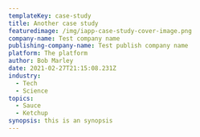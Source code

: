 ```yaml
---
templateKey: case-study
title: Another case study
featuredimage: /img/iapp-case-study-cover-image.png
company-name: Test company name
publishing-company-name: Test publish company name
platform: The platform
author: Bob Marley
date: 2021-02-27T21:15:08.231Z
industry:
  - Tech
  - Science
topics:
  - Sauce
  - Ketchup
synopsis: this is an synopsis
---
```


